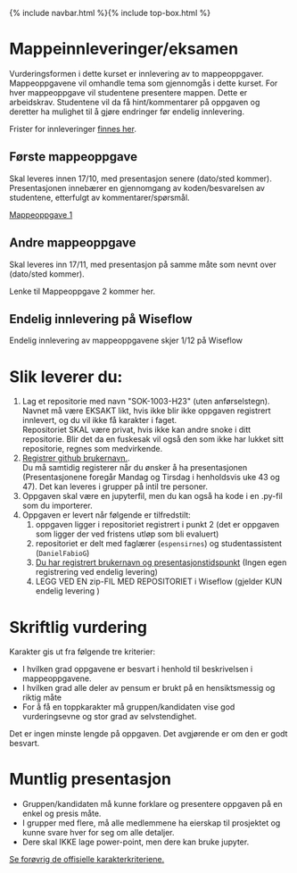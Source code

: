{% include navbar.html %}{% include top-box.html %}

# Mappeinnleveringer/eksamen
Vurderingsformen i dette kurset er innlevering av to mappeoppgaver. Mappeoppgavene vil omhandle tema som gjennomgås i dette kurset. For hver mappeoppgave vil studentene presentere mappen. Dette er arbeidskrav. Studentene vil da få hint/kommentarer på oppgaven og deretter ha mulighet til å gjøre endringer før endelig innlevering. 

Frister for innleveringer [finnes her](https://uit-sok-1003-h23.github.io/frister.html).

## Første mappeoppgave 
Skal leveres innen 17/10, med presentasjon senere (dato/sted kommer). Presentasjonen innebærer en gjennomgang av koden/besvarelsen av studentene, etterfulgt av kommentarer/spørsmål.  

[Mappeoppgave 1](https://uit-sok-1003-h23.github.io/mappe/mappe1.html)


## Andre mappeoppgave 
Skal leveres inn 17/11, med presentasjon på samme måte som nevnt over (dato/sted kommer).  

Lenke til Mappeoppgave 2 kommer her.

## Endelig innlevering på Wiseflow
Endelig innlevering av mappeoppgavene skjer 1/12 på Wiseflow

# Slik leverer du:
1. Lag et repositorie med navn  "SOK-1003-H23" (uten anførselstegn). Navnet må være EKSAKT likt, hvis ikke blir ikke oppgaven registrert innlevert, og du vil ikke få karakter i faget. <br> Repositoriet SKAL være privat, hvis ikke kan andre snoke i ditt repositorie. Blir det da en fuskesak vil også den som ikke har lukket sitt repositorie, regnes som medvirkende.<br>  
2. [Registrer github brukernavn.](https://forms.office.com/Pages/ResponsePage.aspx?id=LSF_Ttt0Y0Wle4rkTtBVJjhP3KMFoaZDp37xqZnsVYtURUlWQkRSNFRKMVNVRzZKUEgzV0xERElMNy4u). <br>
Du må samtidig registerer når du ønsker å ha presentasjonen (Presentasjonene foregår Mandag og Tirsdag i henholdsvis uke 43 og 47). Det kan leveres i grupper på intil tre personer.  <br> 
3. Oppgaven skal være en jupyterfil, men du kan også ha kode i en .py-fil som du importerer.<br> 
4. Oppgaven er levert når følgende er tilfredstilt:
    1. oppgaven ligger i repositoriet registrert i punkt 2 (det er oppgaven som ligger der ved fristens utløp som bli evaluert)
    2. repositoriet er delt med faglærer (`espensirnes`) og studentassistent (`DanielFabioG`)
	3. [Du har registrert brukernavn og presentasjonstidspunkt](https://forms.office.com/Pages/ResponsePage.aspx?id=LSF_Ttt0Y0Wle4rkTtBVJjhP3KMFoaZDp37xqZnsVYtURUlWQkRSNFRKMVNVRzZKUEgzV0xERElMNy4u)
	(Ingen egen registrering ved endelig levering)
    4. LEGG VED EN zip-FIL MED REPOSITORIET i Wiseflow (gjelder KUN endelig levering )


# Skriftlig vurdering
Karakter gis ut fra følgende tre kriterier: 
* I hvilken grad oppgavene er besvart i henhold til beskrivelsen i mappeoppgavene. 
* I hvilken grad alle deler av pensum er brukt på en hensiktsmessig og riktig måte 
* For å få en toppkarakter må gruppen/kandidaten vise god vurderingsevne og stor grad av selvstendighet. 

Det er ingen minste lengde på oppgaven. Det avgjørende er om den er godt besvart. 

# Muntlig presentasjon
* Gruppen/kandidaten må kunne forklare og presentere oppgaven på en enkel og presis måte. 
* I grupper med flere, må alle medlemmene ha eierskap til prosjektet og kunne svare hver for seg om alle detaljer. 
* Dere skal IKKE lage power-point, men dere kan bruke jupyter. 


[Se forøvrig de offisielle karakterkriteriene.](https://www.uhr.no/_f/p1/i47fd1bbe-ab38-4e5f-bdf2-58bcf015a5ef/vurderingskriterier_bacheloroppgaven_060814_korrigert.pdf) 
